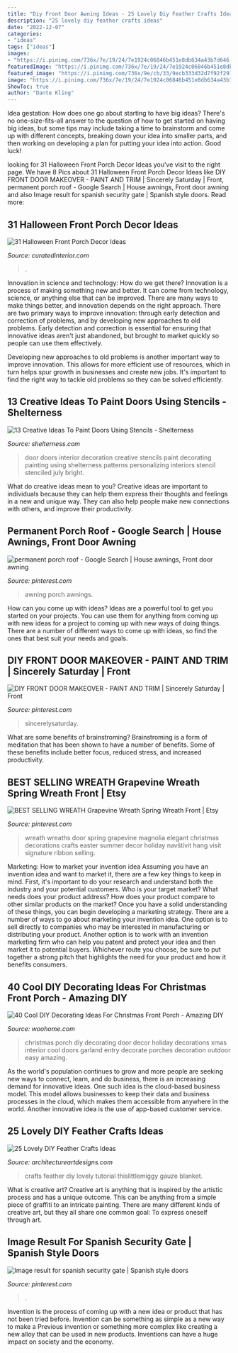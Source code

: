 ```yaml
---
title: "Diy Front Door Awning Ideas - 25 Lovely Diy Feather Crafts Ideas"
description: "25 lovely diy feather crafts ideas"
date: "2022-12-07"
categories:
- "ideas"
tags: ["ideas"]
images:
- "https://i.pinimg.com/736x/7e/19/24/7e1924c06846b451e8db634a43b7d646.jpg"
featuredImage: "https://i.pinimg.com/736x/7e/19/24/7e1924c06846b451e8db634a43b7d646.jpg"
featured_image: "https://i.pinimg.com/736x/9e/cb/33/9ecb333d32d7f92f291a8a01820c7081.jpg"
image: "https://i.pinimg.com/736x/7e/19/24/7e1924c06846b451e8db634a43b7d646.jpg"
ShowToc: true
author: "Dante Kling"
---
```



Idea gestation: How does one go about starting to have big ideas?
There's no one-size-fits-all answer to the question of how to get started on having big ideas, but some tips may include taking a time to brainstorm and come up with different concepts, breaking down your idea into smaller parts, and then working on developing a plan for putting your idea into action. Good luck!

	

		
looking for 31 Halloween Front Porch Decor Ideas you've visit to the right page. We have 8 Pics about 31 Halloween Front Porch Decor Ideas like DIY FRONT DOOR MAKEOVER - PAINT AND TRIM | Sincerely Saturday | Front, permanent porch roof - Google Search | House awnings, Front door awning and also Image result for spanish security gate | Spanish style doors. Read more:
		
    
## 31 Halloween Front Porch Decor Ideas

<img loading=lazy src="https://curatedinterior.com/wp-content/uploads/2019/10/Trick-or-Treat-Black-Shutters-Halloween-Front-Porch-decor.jpg" onerror="this.onerror=null;this.src='https://tse3.mm.bing.net/th?id=OIP.aiISxy6buKBh62X9gJBrSQHaJ4&amp;pid=15.1';" alt="31 Halloween Front Porch Decor Ideas">

_Source: curatedinterior.com_

>. 

	

Innovation in science and technology: How do we get there?
Innovation is a process of making something new and better. It can come from technology, science, or anything else that can be improved. There are many ways to make things better, and innovation depends on the right approach.
There are two primary ways to improve innovation: through early detection and correction of problems, and by developing new approaches to old problems. Early detection and correction is essential for ensuring that innovative ideas aren't just abandoned, but brought to market quickly so people can use them effectively.

Developing new approaches to old problems is another important way to improve innovation. This allows for more efficient use of resources, which in turn helps spur growth in businesses and create new jobs. It's important to find the right way to tackle old problems so they can be solved efficiently.

    
## 13 Creative Ideas To Paint Doors Using Stencils - Shelterness

<img loading=lazy src="http://i.shelterness.com/decorating-doors-with-stencils-6.jpg" onerror="this.onerror=null;this.src='https://tse4.mm.bing.net/th?id=OIP.drVYAIkvCbb0LWTvdXAUdQAAAA&amp;pid=15.1';" alt="13 Creative Ideas To Paint Doors Using Stencils - Shelterness">

_Source: shelterness.com_

>door doors interior decoration creative stencils paint decorating painting using shelterness patterns personalizing interiors stencil stenciled july bright. 

	

What do creative ideas mean to you?
Creative ideas are important to individuals because they can help them express their thoughts and feelings in a new and unique way. They can also help people make new connections with others, and improve their productivity.

    
## Permanent Porch Roof - Google Search | House Awnings, Front Door Awning

<img loading=lazy src="https://i.pinimg.com/736x/7e/19/24/7e1924c06846b451e8db634a43b7d646.jpg" onerror="this.onerror=null;this.src='https://tse4.mm.bing.net/th?id=OIP.9Y07RZ3_b8LA3kVpkC2sXQHaJ3&amp;pid=15.1';" alt="permanent porch roof - Google Search | House awnings, Front door awning">

_Source: pinterest.com_

>awning porch awnings. 

	

How can you come up with ideas?
Ideas are a powerful tool to get you started on your projects. You can use them for anything from coming up with new ideas for a project to coming up with new ways of doing things. There are a number of different ways to come up with ideas, so find the ones that best suit your needs and goals.

    
## DIY FRONT DOOR MAKEOVER - PAINT AND TRIM | Sincerely Saturday | Front

<img loading=lazy src="https://i.pinimg.com/736x/5b/7e/42/5b7e42eaefd611455c4525053bcb4d23.jpg" onerror="this.onerror=null;this.src='https://tse2.mm.bing.net/th?id=OIP.WwZ-IhjSz_zzABJpMv2FOwHaLF&amp;pid=15.1';" alt="DIY FRONT DOOR MAKEOVER - PAINT AND TRIM | Sincerely Saturday | Front">

_Source: pinterest.com_

>sincerelysaturday. 

	

What are some benefits of brainstroming?
Brainstroming is a form of meditation that has been shown to have a number of benefits. Some of these benefits include better focus, reduced stress, and increased productivity.

    
## BEST SELLING WREATH Grapevine Wreath Spring Wreath Front | Etsy

<img loading=lazy src="https://i.pinimg.com/736x/f9/e2/cf/f9e2cf6bbd42eb815498c05404be0812.jpg" onerror="this.onerror=null;this.src='https://tse4.mm.bing.net/th?id=OIP.nGJWnw8CDiD7ktLKsaPltgHaLF&amp;pid=15.1';" alt="BEST SELLING WREATH Grapevine Wreath Spring Wreath Front | Etsy">

_Source: pinterest.com_

>wreath wreaths door spring grapevine magnolia elegant christmas decorations crafts easter summer decor holiday navštívit hang visit signature ribbon selling. 

	

Marketing: How to market your invention idea
Assuming you have an invention idea and want to market it, there are a few key things to keep in mind. First, it's important to do your research and understand both the industry and your potential customers. Who is your target market? What needs does your product address? How does your product compare to other similar products on the market? Once you have a solid understanding of these things, you can begin developing a marketing strategy.
There are a number of ways to go about marketing your invention idea. One option is to sell directly to companies who may be interested in manufacturing or distributing your product. Another option is to work with an invention marketing firm who can help you patent and protect your idea and then market it to potential buyers. Whichever route you choose, be sure to put together a strong pitch that highlights the need for your product and how it benefits consumers.

    
## 40 Cool DIY Decorating Ideas For Christmas Front Porch - Amazing DIY

<img loading=lazy src="http://www.woohome.com/wp-content/uploads/2013/12/DIY-Christmas-Porch-Ideas-37.jpg" onerror="this.onerror=null;this.src='https://tse2.mm.bing.net/th?id=OIP.zd-UdMlgHc0A_vxf3kCHeAHaJ7&amp;pid=15.1';" alt="40 Cool DIY Decorating Ideas For Christmas Front Porch - Amazing DIY">

_Source: woohome.com_

>christmas porch diy decorating door decor holiday decorations xmas interior cool doors garland entry decorate porches decoration outdoor easy amazing. 

	

As the world's population continues to grow and more people are seeking new ways to connect, learn, and do business, there is an increasing demand for innovative ideas. One such idea is the cloud-based business model. This model allows businesses to keep their data and business processes in the cloud, which makes them accessible from anywhere in the world. Another innovative idea is the use of app-based customer service.

    
## 25 Lovely DIY Feather Crafts Ideas

<img loading=lazy src="https://www.architectureartdesigns.com/wp-content/uploads/2014/02/2128.jpg" onerror="this.onerror=null;this.src='https://tse1.mm.bing.net/th?id=OIP.hGN9Msu_kQUbxugGPoIArwHaJ4&amp;pid=15.1';" alt="25 Lovely DIY Feather Crafts Ideas">

_Source: architectureartdesigns.com_

>crafts feather diy lovely tutorial thislittlemiggy gauze blanket. 

	

What is creative art?
Creative art is anything that is inspired by the artistic process and has a unique outcome. This can be anything from a simple piece of graffiti to an intricate painting. There are many different kinds of creative art, but they all share one common goal: To express oneself through art.

    
## Image Result For Spanish Security Gate | Spanish Style Doors

<img loading=lazy src="https://i.pinimg.com/736x/9e/cb/33/9ecb333d32d7f92f291a8a01820c7081.jpg" onerror="this.onerror=null;this.src='https://tse3.mm.bing.net/th?id=OIP.kbUMtXqWOq7bu21pTVgRNwHaKz&amp;pid=15.1';" alt="Image result for spanish security gate | Spanish style doors">

_Source: pinterest.com_

>. 

	

Invention is the process of coming up with a new idea or product that has not been tried before. Invention can be something as simple as a new way to make a Previous invention or something more complex like creating a new alloy that can be used in new products. Inventions can have a huge impact on society and the economy.


